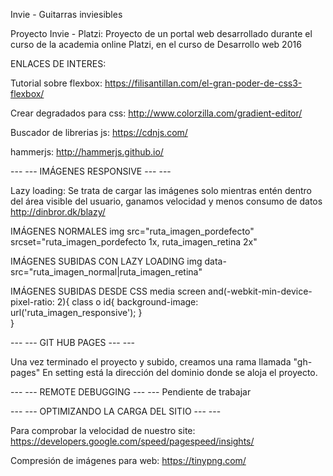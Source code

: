 Invie - Guitarras inviesibles


Proyecto Invie - Platzi: Proyecto de un portal web desarrollado durante el curso de la academia online Platzi, en el curso de Desarrollo web 2016

ENLACES DE INTERES:

Tutorial sobre flexbox:
https://filisantillan.com/el-gran-poder-de-css3-flexbox/

Crear degradados para css:
http://www.colorzilla.com/gradient-editor/

Buscador de librerias js:
https://cdnjs.com/

hammerjs:
http://hammerjs.github.io/

---   ---   IMÁGENES RESPONSIVE   ---   ---

Lazy loading:
Se trata de cargar las imágenes solo mientras entén dentro del área visible del usuario, ganamos velocidad y menos consumo de datos
http://dinbror.dk/blazy/

IMÁGENES NORMALES
img src="ruta_imagen_pordefecto" srcset="ruta_imagen_pordefecto 1x, ruta_imagen_retina 2x"

IMÁGENES SUBIDAS CON LAZY LOADING
img data-src="ruta_imagen_normal|ruta_imagen_retina"

IMÁGENES SUBIDAS DESDE CSS
media screen and(-webkit-min-device-pixel-ratio: 2){
	class o id{
		background-image: url('ruta_imagen_responsive');
	}	
}

---   ---   GIT HUB PAGES   ---   ---

Una vez terminado el proyecto y subido, creamos una rama llamada "gh-pages"
En setting está la dirección del dominio donde se aloja el proyecto.





---   ---   REMOTE DEBUGGING   ---   ---
Pendiente de trabajar




---   ---   OPTIMIZANDO LA CARGA DEL SITIO   ---   ---

Para comprobar la velocidad de nuestro site:
https://developers.google.com/speed/pagespeed/insights/

Compresión de imágenes para web:
https://tinypng.com/

